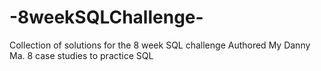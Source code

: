 # -8weekSQLChallenge-
Collection of solutions for the 8 week SQL challenge Authored My Danny Ma. 8 case studies to practice SQL 
